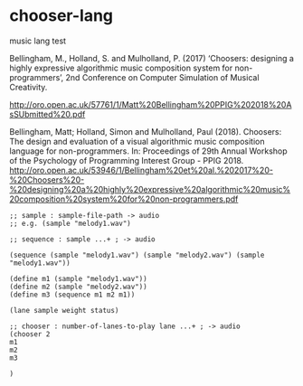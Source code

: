 # chooser-lang
music lang test


Bellingham, M., Holland, S. and Mulholland, P. (2017) ‘Choosers: designing a highly expressive algorithmic music composition system for non-programmers’, 2nd Conference on Computer Simulation of Musical Creativity. 

http://oro.open.ac.uk/57761/1/Matt%20Bellingham%20PPIG%202018%20AsSUbmitted%20.pdf

Bellingham, Matt; Holland, Simon and Mulholland, Paul (2018). Choosers: The design and evaluation of a visual algorithmic music composition language for non-programmers. In: Proceedings of 29th Annual Workshop of the Psychology of Programming Interest Group - PPIG 2018.
http://oro.open.ac.uk/53946/1/Bellingham%20et%20al.%202017%20-%20Choosers%20-%20designing%20a%20highly%20expressive%20algorithmic%20music%20composition%20system%20for%20non-programmers.pdf


```
;; sample : sample-file-path -> audio
;; e.g. (sample "melody1.wav")

;; sequence : sample ...+ ; -> audio

(sequence (sample "melody1.wav") (sample "melody2.wav") (sample "melody1.wav"))

(define m1 (sample "melody1.wav"))
(define m2 (sample "melody2.wav"))
(define m3 (sequence m1 m2 m1))

(lane sample weight status)

;; chooser : number-of-lanes-to-play lane ...+ ; -> audio 
(chooser 2 
m1 
m2 
m3

)


```
